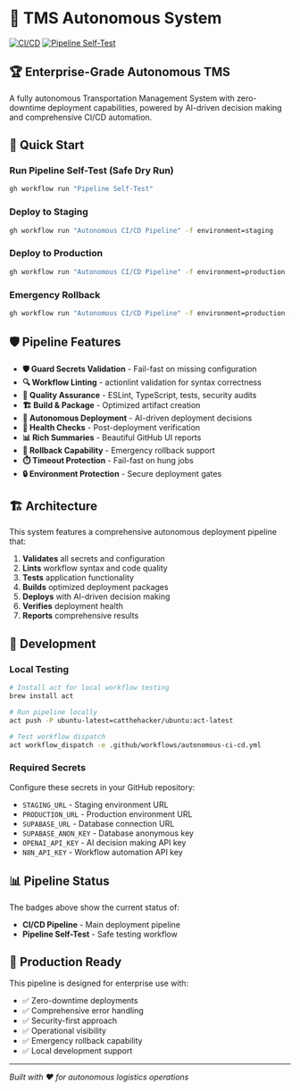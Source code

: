 # 🚀 TMS Autonomous System

[![CI/CD](https://github.com/your-org/your-repo/actions/workflows/autonomous-ci-cd.yml/badge.svg)](https://github.com/your-org/your-repo/actions/workflows/autonomous-ci-cd.yml)
[![Pipeline Self-Test](https://github.com/your-org/your-repo/actions/workflows/pipeline-self-test.yml/badge.svg)](https://github.com/your-org/your-repo/actions/workflows/pipeline-self-test.yml)

## 🏆 Enterprise-Grade Autonomous TMS

A fully autonomous Transportation Management System with zero-downtime deployment capabilities, powered by AI-driven decision making and comprehensive CI/CD automation.

## 🚀 Quick Start

### Run Pipeline Self-Test (Safe Dry Run)
```bash
gh workflow run "Pipeline Self-Test"
```

### Deploy to Staging
```bash
gh workflow run "Autonomous CI/CD Pipeline" -f environment=staging
```

### Deploy to Production
```bash
gh workflow run "Autonomous CI/CD Pipeline" -f environment=production
```

### Emergency Rollback
```bash
gh workflow run "Autonomous CI/CD Pipeline" -f environment=production -f rollback=true
```

## 🛡️ Pipeline Features

- **🛡️ Guard Secrets Validation** - Fail-fast on missing configuration
- **🔍 Workflow Linting** - actionlint validation for syntax correctness
- **🧪 Quality Assurance** - ESLint, TypeScript, tests, security audits
- **🏗️ Build & Package** - Optimized artifact creation
- **🚀 Autonomous Deployment** - AI-driven deployment decisions
- **🏥 Health Checks** - Post-deployment verification
- **📊 Rich Summaries** - Beautiful GitHub UI reports
- **🔄 Rollback Capability** - Emergency rollback support
- **⏱️ Timeout Protection** - Fail-fast on hung jobs
- **🔒 Environment Protection** - Secure deployment gates

## 🏗️ Architecture

This system features a comprehensive autonomous deployment pipeline that:

1. **Validates** all secrets and configuration
2. **Lints** workflow syntax and code quality
3. **Tests** application functionality
4. **Builds** optimized deployment packages
5. **Deploys** with AI-driven decision making
6. **Verifies** deployment health
7. **Reports** comprehensive results

## 🔧 Development

### Local Testing
```bash
# Install act for local workflow testing
brew install act

# Run pipeline locally
act push -P ubuntu-latest=catthehacker/ubuntu:act-latest

# Test workflow dispatch
act workflow_dispatch -e .github/workflows/autonomous-ci-cd.yml
```

### Required Secrets
Configure these secrets in your GitHub repository:

- `STAGING_URL` - Staging environment URL
- `PRODUCTION_URL` - Production environment URL
- `SUPABASE_URL` - Database connection URL
- `SUPABASE_ANON_KEY` - Database anonymous key
- `OPENAI_API_KEY` - AI decision making API key
- `N8N_API_KEY` - Workflow automation API key

## 📊 Pipeline Status

The badges above show the current status of:
- **CI/CD Pipeline** - Main deployment pipeline
- **Pipeline Self-Test** - Safe testing workflow

## 🎯 Production Ready

This pipeline is designed for enterprise use with:
- ✅ Zero-downtime deployments
- ✅ Comprehensive error handling
- ✅ Security-first approach
- ✅ Operational visibility
- ✅ Emergency rollback capability
- ✅ Local development support

---

*Built with ❤️ for autonomous logistics operations*
